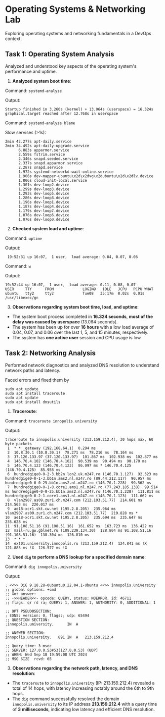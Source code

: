 # Operating Systems & Networking Lab
Exploring operating systems and networking fundamentals in a DevOps context. 

## Task 1: Operating System Analysis
Analyzed and understood key aspects of the operating system's performance and uptime.
1. **Analyzed system boot time**:

Command: `systemd-analyze`


Output:
```
Startup finished in 3.260s (kernel) + 13.064s (userspace) = 16.324s 
graphical.target reached after 12.768s in userspace
```


Command: `systemd-analyze blame`

Slow servises (>1s):
```
2min 42.277s apt-daily.service
2min 34.492s apt-daily-upgrade.service
      6.883s apparmor.service
      2.559s fstrim.service
      2.346s snapd.seeded.service
      2.337s snapd.apparmor.service
      2.287s snapd.service
      1.972s systemd-networkd-wait-online.service
      1.906s dev-mapper-ubuntu\x2d\x2dvg\x2dubuntu\x2d\x2dlv.device
      1.806s cloud-init-local.service
      1.301s dev-loop2.device
      1.299s dev-loop3.device
      1.293s dev-loop5.device
      1.286s dev-loop8.device
      1.196s dev-loop1.device
      1.187s dev-loop4.device
      1.179s dev-loop7.device
      1.076s dev-loop6.device
      1.076s dev-loop0.device
```

2. **Checked system load and uptime**:

Command: `uptime`

Output:
```
 19:52:31 up 16:07,  1 user,  load average: 0.04, 0.07, 0.06
```

Command: `w`

Output:
```
19:52:44 up 16:07,  1 user,  load average: 0.11, 0.08, 0.07
USER     TTY      FROM             LOGIN@   IDLE   JCPU   PCPU WHAT
ubuntu   tty2     tty2             Tue08   35:17m  0.02s  0.01s /usr/libexec/gn
```
3. **Observations regarding system boot time, load, and uptime**:

- The system boot process completed in **16.324 seconds**, **most of the delay was caused by userspace** (13.064 seconds). 
- The system has been up for over **16 hours** with a low load average of 0.04, 0.07, and 0.06 over the last 1, 5, and 15 minutes, respectively. 
- The system has **one active user** session and CPU usage is low.


## Task 2: Networking Analysis

Performed network diagnostics and analyzed DNS resolution to understand network paths and latency.

Faced errors and fixed them by
```
sudo apt update
sudo apt install traceroute
sudo apt update
sudo apt install dnsutils
```

1. **Traceroute**:

Command: `traceroute innopolis.university`

Output:
```
traceroute to innopolis.university (213.159.212.4), 30 hops max, 60 byte packets
 1  * * _gateway (192.168.64.1)  0.294 ms
 2  10.8.30.1 (10.8.30.1)  78.271 ms  78.216 ms  78.164 ms
 3  37.120.133.97 (37.120.133.97)  101.867 ms  102.938 ms  102.877 ms
 4  146.70.4.102 (146.70.4.102)  90.539 ms  90.494 ms  90.170 ms
 5  146.70.4.123 (146.70.4.123)  86.097 ms * 146.70.4.125 (146.70.4.125)  85.958 ms
 6  hundredgige0-0-2-3.bb2n.lon2.uk.m247.ro (146.70.1.127)  92.323 ms hundredgige0-0-1-3.bb1n.ams2.nl.m247.ro (89.44.212.117)  90.957 ms hundredgige0-0-0-25.bb1n.ams2.nl.m247.ro (146.70.1.228)  99.562 ms
 7  hundredgige0-0-1-0.core1.ams1.nl.m247.ro (77.243.185.138)  99.514 ms hundredgige0-0-0-25.bb1n.ams2.nl.m247.ro (146.70.1.228)  111.811 ms hundredgige0-0-2-1.core1.ams1.nl.m247.ro (146.70.1.123)  111.662 ms
 8  vlan2907.as09.zur1.ch.m247.com (212.103.51.77)  214.601 ms  214.563 ms  220.017 ms
 9  ae18-xcr1.skt.cw.net (195.2.8.205)  235.964 ms vlan2907.as09.zur1.ch.m247.com (212.103.51.77)  219.828 ms *
10  ae18-xcr1.skt.cw.net (195.2.8.205)  235.694 ms  235.647 ms  235.628 ms
11  91.108.51.16 (91.108.51.16)  161.652 ms  163.723 ms  136.422 ms
12  mail-ru.gw.gblnet.ru (109.239.134.30)  128.804 ms 91.108.51.16 (91.108.51.16)  138.304 ms  126.810 ms
13  * * *
14  ext01.university.innopolis.ru (213.159.212.4)  124.841 ms !X  121.883 ms !X  126.577 ms !X

```
2. **Used `dig` to perform a DNS lookup for a specified domain name**:

Command: `dig innopolis.university`

Output:
```
; <<>> DiG 9.18.28-0ubuntu0.22.04.1-Ubuntu <<>> innopolis.university
;; global options: +cmd
;; Got answer:
;; ->>HEADER<<- opcode: QUERY, status: NOERROR, id: 46711
;; flags: qr rd ra; QUERY: 1, ANSWER: 1, AUTHORITY: 0, ADDITIONAL: 1

;; OPT PSEUDOSECTION:
; EDNS: version: 0, flags:; udp: 65494
;; QUESTION SECTION:
;innopolis.university.		IN	A

;; ANSWER SECTION:
innopolis.university.	891	IN	A	213.159.212.4

;; Query time: 3 msec
;; SERVER: 127.0.0.53#53(127.0.0.53) (UDP)
;; WHEN: Wed Sep 18 19:59:08 UTC 2024
;; MSG SIZE  rcvd: 65

```

3. **Observations regarding the network path, latency, and DNS resolution**:

- The `traceroute` to `innopolis.university` (IP: 213.159.212.4) revealed a total of 14 hops, with latency increasing notably around the 6th to 9th hops.
- The `dig` command successfully resolved the domain `innopolis.university` to its IP address **213.159.212.4** with a query time of **3 milliseconds**, indicating low latency and efficient DNS resolution.
